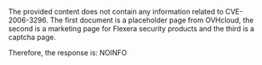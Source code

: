 The provided content does not contain any information related to CVE-2006-3296. The first document is a placeholder page from OVHcloud, the second is a marketing page for Flexera security products and the third is a captcha page.

Therefore, the response is: NOINFO